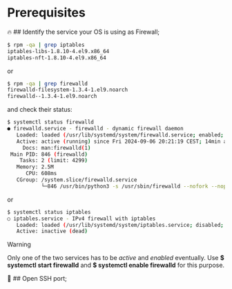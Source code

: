 # Prerequisites
:fire: ## Identify the service your OS is using as Firewall;
```bash
$ rpm -qa | grep iptables
iptables-libs-1.8.10-4.el9.x86_64
iptables-nft-1.8.10-4.el9.x86_64
```
or

```bash
$ rpm -qa | grep firewalld
firewalld-filesystem-1.3.4-1.el9.noarch
firewalld--1.3.4-1.el9.noarch
```
and check their status:

```bash
$ systemctl status firewalld
● firewalld.service - firewalld - dynamic firewall daemon
   Loaded: loaded (/usr/lib/systemd/system/firewalld.service; enabled; preset: enabled)
   Active: active (running) since Fri 2024-09-06 20:21:19 CEST; 14min ago
     Docs: man:firewalld(1)
 Main PID: 846 (firewalld)
    Tasks: 2 (limit: 4299)
   Memory: 2.5M
      CPU: 608ms
   CGroup: /system.slice/firewalld.service
           └─846 /usr/bin/python3 -s /usr/sbin/firewalld --nofork --nopid
```
or

```bash
$ systemctl status iptables
○ iptables.service - IPv4 firewall with iptables
   Loaded: loaded (/usr/lib/systemd/system/iptables.service; disabled; preset: disabled)
   Active: inactive (dead)
```
      
> [!WARNING]
> Only one of the two services has to be *active* and *enabled* eventually. Use **$ systemctl start firewalld** and **$ systemctl enable firewalld** for this purpose.

:door: ## Open SSH port;

